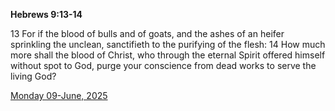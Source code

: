 **Hebrews 9:13-14**

13 For if the blood of bulls and of goats, and the ashes of an heifer sprinkling the unclean, sanctifieth to the purifying of the flesh: 14 How much more shall the blood of Christ, who through the eternal Spirit offered himself without spot to God, purge your conscience from dead works to serve the living God?

[Monday 09-June, 2025](https://getbible.life/kjv/Hebrews/9/13-14)
